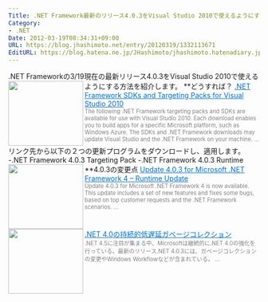 ```yaml
---
Title: .NET Framework最新のリリース4.0.3をVisual Studio 2010で使えるようにする
Category:
- .NET
Date: 2012-03-19T08:34:31+09:00
URL: https://blog.jhashimoto.net/entry/20120319/1332113671
EditURL: https://blog.hatena.ne.jp/JHashimoto/jhashimoto.hatenadiary.jp/atom/entry/12921228815717256595
---
```


.NET Frameworkの3/19現在の最新リリース4.0.3をVisual Studio 2010で使えるようにする方法を紹介します。
**どうすれば？
<a href="http://msdn.microsoft.com/ja-jp/hh487282.aspx" target="_blank"><img class="alignleft" align="left" border="0" src="http://capture.heartrails.com/150x130/shadow?http://msdn.microsoft.com/ja-jp/hh487282.aspx" alt="" width="150" height="130" /></a><a style="color:#0070C5;" href="http://msdn.microsoft.com/ja-jp/hh487282.aspx" target="_blank">.NET Framework SDKs and Targeting Packs for Visual Studio 2010</a><a href="http://b.hatena.ne.jp/entry/http://msdn.microsoft.com/ja-jp/hh487282.aspx" target="_blank"><img border="0" src="http://b.hatena.ne.jp/entry/image/http://msdn.microsoft.com/ja-jp/hh487282.aspx" alt="" /></a><br><span style="color: #808080;font-size: 80%;">The following .NET Framework targeting packs and SDKs are available for use with Visual Studio 2010. Each download enables you to build apps for a specific Microsoft platform, such as Windows Azure. The SDKs and .NET Framework downloads may update Visual Studio and the .NET Framework on your machine. ...</span><br style="clear:both;" />
リンク先から以下の２つの更新プログラムをダウンロードし、適用します。
-.NET Framework 4.0.3 Targeting Pack
-.NET Framework 4.0.3 Runtime
**4.0.3の変更点
<a href="http://support.microsoft.com/kb/2600211" target="_blank"><img class="alignleft" align="left" border="0" src="http://capture.heartrails.com/150x130/shadow?http://support.microsoft.com/kb/2600211" alt="" width="150" height="130" /></a><a style="color:#0070C5;" href="http://support.microsoft.com/kb/2600211" target="_blank">Update 4.0.3 for Microsoft .NET Framework 4 &#8211; Runtime Update</a><a href="http://b.hatena.ne.jp/entry/http://support.microsoft.com/kb/2600211" target="_blank"><img border="0" src="http://b.hatena.ne.jp/entry/image/http://support.microsoft.com/kb/2600211" alt="" /></a><br><span style="color: #808080;font-size: 80%;">Update 4.0.3 for Microsoft .NET Framework 4 is now available. This update includes a set of new features and fixes some bugs, based on top customer requests and the .NET Framework scenarios. ...</span><br style="clear:both;" />
<a href="http://www.infoq.com/jp/news/2012/03/Net-403" target="_blank"><img class="alignleft" align="left" border="0" src="http://capture.heartrails.com/150x130/shadow?http://www.infoq.com/jp/news/2012/03/Net-403" alt="" width="150" height="130" /></a><a style="color:#0070C5;" href="http://www.infoq.com/jp/news/2012/03/Net-403" target="_blank">.NET 4.0の持続的低遅延ガベージコレクション</a><a href="http://b.hatena.ne.jp/entry/http://www.infoq.com/jp/news/2012/03/Net-403" target="_blank"><img border="0" src="http://b.hatena.ne.jp/entry/image/http://www.infoq.com/jp/news/2012/03/Net-403" alt="" /></a><br><span style="color: #808080;font-size: 80%;">.NET 4.5に注目が集まる中、Microsoftは継続的に.NET 4.0の強化を行っている。最新のリリース.NET 4.0.3には、ガベージコレクションの変更やWindows Workflowなどが含まれている。 ...</span><br style="clear:both;" />
